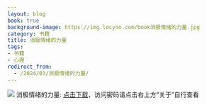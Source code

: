 ```yaml
---
layout: blog
book: true
background-image: https://img.locyoo.com/book消极情绪的力量.jpg
category: 书籍
title: 消极情绪的力量
tags:
- 书籍
- 心理
redirect_from:
  - /2024/03/消极情绪的力量/
---
```

![](https://img.locyoo.com/book消极情绪的力量.jpg)
消极情绪的力量: <a name = "ref1" href="https://url18.ctfile.com/f/50983618-1449297958-6b6cd1?p=3619">点击下载</a>，访问密码请点击右上方“关于”自行查看